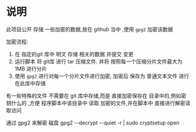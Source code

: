 # 说明

此项目公开 存储 一些加密的数据,放在 github 当中 ,使用 `gpg2` 加密该数据  


加密流程: 

1. 在 指定的git 库中 明文 存储 相关的数据 并提交 变更 
2. 运行脚本 将 git库 进行 tar 压缩文件. 并将 按照每一个压缩分片文件最大为 1MB 进行分片   
3. 使用 `gpg2` 进行对每一个分片文件进行加密, 加密后 保存为 普通文本文件 进行在此库中存储 


有一些特殊的文件 不需要在 git 库中存储,而是 直接加密保存在 目录中的,例如密钥什么的 ,方便 程序脚本中该目录中 读取
加密的文件,并在脚本中 直接进行解密读取访问 


通过 gpg2 来解密 磁盘
gpg2 --decrypt --quiet -r <gpg-key-id>  <encrypt-file> | sudo cryptsetup open <block-device-path> <vulumn name>
